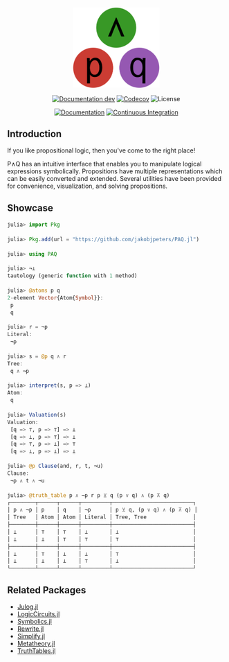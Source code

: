 
<!--
    This file is generated by `.github/workflows/readme.yml` - do not edit directly
-->

<p align="center">
    <img width="200px" src="docs/src/assets/logo.svg"/>
</p>

<div align="center">

[![Documentation dev](https://img.shields.io/badge/Documentation-dev-blue.svg)](https://jakobjpeters.github.io/PAQ.jl/dev/)
[![Codecov](https://codecov.io/gh/jakobjpeters/PAQ.jl/branch/main/graph/badge.svg?token=XFWU66WSD7)](https://codecov.io/gh/jakobjpeters/PAQ.jl)
![License](https://img.shields.io/github/license/jakobjpeters/PAQ.jl)

[![Documentation](https://github.com/jakobjpeters/PAQ.jl/workflows/Documentation/badge.svg)](https://github.com/jakobjpeters/PAQ.jl/actions/documentation.yml)
[![Continuous Integration](https://github.com/jakobjpeters/PAQ.jl/workflows/Continuous%20Integration/badge.svg)](https://github.com/jakobjpeters/PAQ.jl/actions/continuous_integration.yml)

<!-- ![Version](https://img.shields.io/github/v/release/jakobjpeters/PAQ.jl) -->
<!-- [![Downloads](https://shields.io/endpoint?url=https://pkgs.genieframework.com/api/v1/badge/PAQ)](https://pkgs.genieframework.com?packages=PAQ) -->

</div>

## Introduction

If you like propositional logic, then you've come to the right place!

P∧Q has an intuitive interface that enables you to manipulate logical expressions symbolically. Propositions have multiple representations which can be easily converted and extended. Several utilities have been provided for convenience, visualization, and solving propositions.

## Showcase

```julia
julia> import Pkg

julia> Pkg.add(url = "https://github.com/jakobjpeters/PAQ.jl")

julia> using PAQ

julia> ¬⊥
tautology (generic function with 1 method)

julia> @atoms p q
2-element Vector{Atom{Symbol}}:
 p
 q

julia> r = ¬p
Literal:
 ¬p

julia> s = @p q ∧ r
Tree:
 q ∧ ¬p

julia> interpret(s, p => ⊥)
Atom:
 q

julia> Valuation(s)
Valuation:
 [q => ⊤, p => ⊤] => ⊥
 [q => ⊥, p => ⊤] => ⊥
 [q => ⊤, p => ⊥] => ⊤
 [q => ⊥, p => ⊥] => ⊥

julia> @p Clause(and, r, t, ¬u)
Clause:
 ¬p ∧ t ∧ ¬u

julia> @truth_table p ∧ ¬p r p ⊻ q (p ∨ q) ∧ (p ⊼ q)
┌────────┬──────┬──────┬─────────┬──────────────────────────┐
│ p ∧ ¬p │ p    │ q    │ ¬p      │ p ⊻ q, (p ∨ q) ∧ (p ⊼ q) │
│ Tree   │ Atom │ Atom │ Literal │ Tree, Tree               │
├────────┼──────┼──────┼─────────┼──────────────────────────┤
│ ⊥      │ ⊤    │ ⊤    │ ⊥       │ ⊥                        │
│ ⊥      │ ⊥    │ ⊤    │ ⊤       │ ⊤                        │
├────────┼──────┼──────┼─────────┼──────────────────────────┤
│ ⊥      │ ⊤    │ ⊥    │ ⊥       │ ⊤                        │
│ ⊥      │ ⊥    │ ⊥    │ ⊤       │ ⊥                        │
└────────┴──────┴──────┴─────────┴──────────────────────────┘
```

## Related Packages

- [Julog.jl](https://github.com/ztangent/Julog.jl)
- [LogicCircuits.jl](https://github.com/Juice-jl/LogicCircuits.jl)
- [Symbolics.jl](https://github.com/JuliaSymbolics/Symbolics.jl)
- [Rewrite.jl](https://github.com/HarrisonGrodin/Rewrite.jl)
- [Simplify.jl](https://github.com/HarrisonGrodin/Simplify.jl)
- [Metatheory.jl](https://github.com/JuliaSymbolics/Metatheory.jl)
- [TruthTables.jl](https://github.com/eliascarv/TruthTables.jl)
